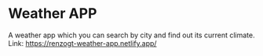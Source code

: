# Weather APP
A weather app which you can search by city and find out its current climate.
Link: https://renzogt-weather-app.netlify.app/
